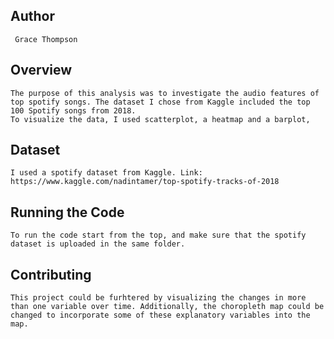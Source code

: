 ## Author
     Grace Thompson
     
## Overview
    
    The purpose of this analysis was to investigate the audio features of top spotify songs. The dataset I chose from Kaggle included the top 100 Spotify songs from 2018. 
    To visualize the data, I used scatterplot, a heatmap and a barplot, 


## Dataset
    I used a spotify dataset from Kaggle. Link: https://www.kaggle.com/nadintamer/top-spotify-tracks-of-2018
    
## Running the Code
    To run the code start from the top, and make sure that the spotify dataset is uploaded in the same folder. 
    
## Contributing
    This project could be furhtered by visualizing the changes in more than one variable over time. Additionally, the choropleth map could be changed to incorporate some of these explanatory variables into the map. 